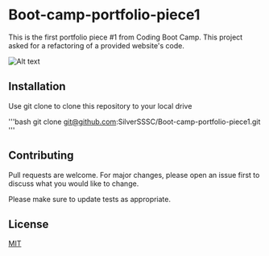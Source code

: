 # Boot-camp-portfolio-piece1
This is the first portfolio piece #1 from Coding Boot Camp.
This project asked for a refactoring of a provided website's code.

![Alt text](https://github.com/SilverSSSC/Boot-camp-portfolio-piece1/blob/main/Boot-camp-portfolio-piece1.png?raw=true "Boot-camp-portfolio-piece1")

## Installation

Use git clone to clone this repository to your local drive

'''bash
git clone git@github.com:SilverSSSC/Boot-camp-portfolio-piece1.git
'''

## Contributing
Pull requests are welcome. For major changes, please open an issue first to discuss what you would like to change.

Please make sure to update tests as appropriate.

## License
[MIT](https://choosealicense.com/licenses/mit/)